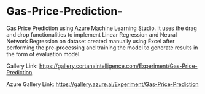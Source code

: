 # Gas-Price-Prediction-
Gas Price Prediction using Azure Machine Learning Studio. It uses the drag and drop functionalities to implement Linear Regression and Neural Network Regression on dataset created manually using Excel after performing the pre-processing and training the model to generate results in the form of evaluation model.

Gallery Link: https://gallery.cortanaintelligence.com/Experiment/Gas-Price-Prediction

Azure Gallery Link: https://gallery.azure.ai/Experiment/Gas-Price-Prediction 
